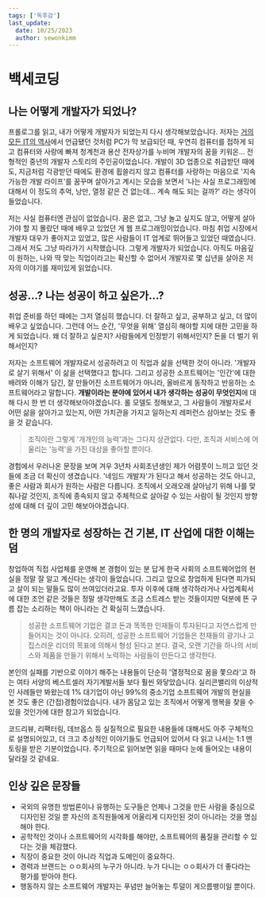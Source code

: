 ```yaml
---
tags: ['독후감']
last_update:
  date: 10/25/2023
  author: sewonkimm
---
```


# 백세코딩

## 나는 어떻게 개발자가 되었나?

프롤로그를 읽고, 내가 어떻게 개발자가 되었는지 다시 생각해보았습니다. 저자는 [거의 모든 IT의 역사](./itHistory.md)에서 언급됐던 것처럼 PC가 막 보급되던 때, 우연히 컴퓨터를 접하게 되고 컴퓨터와 사랑에 빠져 청계천과 용산 전자상가를 누비며 개발자의 꿈을 키워온... 전형적인 중년의 개발자 스토리의 주인공이었습니다. 개발이 3D 업종으로 취급받던 때에도, 지금처럼 각광받던 때에도 환경에 휩쓸리지 않고 컴퓨터를 사랑하는 마음으로 '지속가능한 개발 라이프'를 꿈꾸며 살아가고 계시는 모습을 보면서 '나는 사실 프로그래밍에 대해서 이 정도의 추억, 낭만, 열정 같은 건 없는데... 계속 해도 되는 걸까?' 라는 생각이 들었습니다. 

저는 사실 컴퓨터엔 관심이 없었습니다. 꿈은 없고, 그냥 놀고 싶지도 않고, 어떻게 살아가야 할 지 몰랐던 때에 배우고 있었던 게 웹 프로그래밍이었습니다. 마침 취업 시장에서 개발자 대우가 좋아지고 있었고, 많은 사람들이 IT 업계로 뛰어들고 있었던 때였습니다. 그래서 저도 그냥 따라가기 시작했습니다. 그렇게 개발자가 되었습니다. 아직도 마음깊이 원하는, 나와 딱 맞는 직업이라고는 확신할 수 없어서 개발자로 몇 십년을 살아온 저자의 이야기를 재미있게 읽었습니다. 


## 성공...? 나는 성공이 하고 싶은가...?

취업 준비를 하던 때에는 그저 열심히 했습니다. 더 잘하고 싶고, 공부하고 싶고, 더 많이 배우고 싶었습니다. 그런데 어느 순간, '무엇을 위해' 열심히 해야할 지에 대한 고민을 하게 되었습니다. 왜 더 잘하고 싶은지? 사람들에게 인정받기 위해서인지? 돈을 더 벌기 위해서인지? 

저자는 소프트웨어 개발자로서 성공하려고 이 직업과 삶을 선택한 것이 아니라. '개발자로 살기 위해서' 이 삶을 선택했다고 합니다. 그리고 성공한 소프트웨어는 '인간'에 대한 배려와 이해가 담긴, 잘 만들어진 소프트웨어가 아니라, 올바르게 동작하고 반응하는 소프트웨어라고 말합니다. **개발이라는 분야에 있어서 내가 생각하는 성공이 무엇인지**에 대해 다시 한 번 더 생각해보아야겠습니다. 롤 모델도 정해보고, 그 사람들이 개발자로서 어떤 삶을 살아가고 있는지, 어떤 가치관을 가지고 일하는지 레퍼런스 삼아보는 것도 좋을 것 같습니다.

> 조직이란 그렇게 '개개인의 능력'과는 그다지 상관없다. 다만, 조직과 서비스에 어울리는 '능력'을 가진 대상을 좋아할 뿐이다. 

경험에서 우러나온 문장을 보며 겨우 3년차 사회초년생인 제가 어렴풋이 느끼고 있던 것들에 조금 더 확신이 생겼습니다. '네임드 개발자'가 된다고 해서 성공하는 것도 아니고, 좋은 사람과 회사가 원하는 사람은 다릅니다. 조직에서 오래오래 살아남기 위해 나를 맞춰나갈 것인지, 조직에 종속되지 않고 주체적으로 살아갈 수 있는 사람이 될 것인지 방향성에 대해 더 깊이 고민 해보아야겠습니다.


## 한 명의 개발자로 성장하는 건 기본, IT 산업에 대한 이해는 덤

창업하여 직접 사업체를 운영해 본 경험이 있는 분 답게 한국 사회의 소프트웨어업의 현실을 정말 잘 알고 계신다는 생각이 들었습니다. 그리고 앞으로 창업하게 된다면 피가되고 살이 되는 말들도 많이 쓰여있더라고요. 투자 이후에 대해 생각하라거나 사업계획서에 대한 조언 같은 것들은 정말 생각만해도 조금 스트레스 받는 것들이지만 덕분에 뜬 구름 잡는 소리하는 책이 아니라는 건 확실히 느꼈습니다.

> 성공한 소프트웨어 기업은 결코 돈과 똑똑한 인재들이 투자된다고 자연스럽게 만들어지는 것이 아니다. 오히려, 성공한 소프트웨어 기업들은 천재들의 광기나 고집스러운 리더의 목표에 의해서 형성 된다고 본다. 결국, 오랜 기간을 하나의 서비스와 제품을 만들기 위해서 노력하는 사람들이 만든다고 생각한다.

본인의 실패를 기반으로 이야기 해주는 내용들이 단순히 '열정적으로 꿈을 쫓으라'고 하는 여타 서양의 베스트셀러 자기계발서들 보다 훨씬 와닿았습니다. 실리콘밸리의 이상적인 사례들만 봐왔는데 1% 대기업이 아닌 99%의 중소기업 소프트웨어 개발의 현실을 본 것도 좋은 (간접)경험이었습니다. 내가 몸담고 있는 조직에서 어떻게 행복을 찾을 수 있을 것인가에 대한 참고가 되었습니다.

코드리뷰, 리팩터링, 데브옵스 등 실질적으로 필요한 내용들에 대해서도 아주 구체적으로 설명되어있고, 더 크고 추상적인 이야기들도 언급되어 있어서 다 읽고 나서는 1:1 멘토링을 받은 기분이었습니다. 주기적으로 읽어보면 읽을 때마다 눈에 들어오는 내용이 달라질 것 같네요.


## 인상 깊은 문장들

- 국외의 유명한 방법론이나 유행하는 도구들은 언제나 그것을 만든 사람을 중심으로 디자인된 것일 뿐 자신의 조직원들에게 어울리게 디자인된 것이 아니라는 것을 명심해야 한다.
- 공학적인 것이나 소프트웨어의 시각화를 해야만, 소프트웨어의 품질을 관리할 수 있다는 것을 체감했다.
- 직장이 중요한 것이 아니라 직업과 도메인이 중요하다.
- 경력과 브랜드는 ㅇㅇ회사의 누구가 아니라. 누가 다니는 ㅇㅇ회사가 더 좋다라는 평가를 받아야 한다.
- 행동하지 않는 소프트웨어 개발자는 푸념만 늘어놓는 투덜이 게으름뱅이일 뿐이다.

